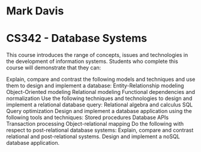 # Mark Davis
# CS342 - Database Systems

This course introduces the range of concepts, issues and technologies in the development of information systems. Students who complete this course will demonstrate that they can:

Explain, compare and contrast the following models and techniques and use them to design and implement a database:
	Entity-Relationship modeling
	Object-Oriented modeling
	Relational modeling
	Functional dependencies and normalization
Use the following techniques and technologies to design and implement a relational database query:
	Relational algebra and calculus
	SQL
	Query optimization
Design and implement a database application using the following tools and techniques:
	Stored procedures
	Database APIs
	Transaction processing
	Object-relational mapping
Do the following with respect to post-relational database systems:
	Explain, compare and contrast relational and post-relational systems.
	Design and implement a noSQL database application.